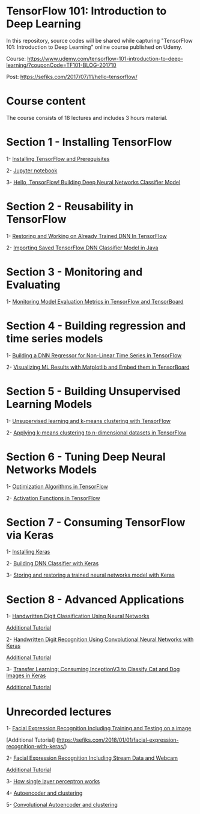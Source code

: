 # TensorFlow 101: Introduction to Deep Learning

In this repository, source codes will be shared while capturing "TensorFlow 101: Introduction to Deep Learning" online course published on Udemy.

Course: https://www.udemy.com/tensorflow-101-introduction-to-deep-learning/?couponCode=TF101-BLOG-201710

Post: https://sefiks.com/2017/07/11/hello-tensorflow/

# Course content

The course consists of 18 lectures and includes 3 hours material.

# Section 1 - Installing TensorFlow

1- [Installing TensorFlow and Prerequisites](https://www.youtube.com/watch?v=JeR2M46tLlE)

2- [Jupyter notebook](https://www.youtube.com/watch?v=W3IJfVL1upI)

3- [Hello, TensorFlow! Building Deep Neural Networks Classifier Model](python/DNNClassifier.py)

# Section 2 - Reusability in TensorFlow

1- [Restoring and Working on Already Trained DNN In TensorFlow](python/DNNClassifier.py)

2- [Importing Saved TensorFlow DNN Classifier Model in Java](java/TensorFlowDNNClassifier.java)

# Section 3 - Monitoring and Evaluating

1- [Monitoring Model Evaluation Metrics in TensorFlow and TensorBoard](python/DNNClassifier.py)

# Section 4 - Building regression and time series models

1- [Building a DNN Regressor for Non-Linear Time Series in TensorFlow](python/DNNRegressor.py)

2- [Visualizing ML Results with Matplotlib and Embed them in TensorBoard](python/DNNRegressor.py)

# Section 5 - Building Unsupervised Learning Models

1- [Unsupervised learning and k-means clustering with TensorFlow](python/KMeansClustering.py)

2- [Applying k-means clustering to n-dimensional datasets in TensorFlow](python/KMeansClustering.py)

# Section 6 - Tuning Deep Neural Networks Models

1- [Optimization Algorithms in TensorFlow](python/OptimizationAlgorithms.py)

2- [Activation Functions in TensorFlow](python/ActivationFunctions.py)

# Section 7 - Consuming TensorFlow via Keras

1- [Installing Keras](https://www.youtube.com/watch?v=qx5pivWvKC8)

2- [Building DNN Classifier with Keras](python/HelloKeras.py)

3- [Storing and restoring a trained neural networks model with Keras](python/KerasModelRestoration.py)

# Section 8 - Advanced Applications

1- [Handwritten Digit Classification Using Neural Networks](python/HandwrittenDigitsClassification.py)

[Additional Tutorial](https://sefiks.com/2017/09/11/handwritten-digit-classification-with-tensorflow/)

2- [Handwritten Digit Recognition Using Convolutional Neural Networks with Keras](python/HandwrittenDigitRecognitionUsingCNNWithKeras.py)

[Additional Tutorial](https://sefiks.com/2017/11/05/handwritten-digit-recognition-using-cnn-with-keras/)

3- [Transfer Learning: Consuming InceptionV3 to Classify Cat and Dog Images in Keras](python/transfer_learning.py)

[Additional Tutorial](https://sefiks.com/2017/12/10/transfer-learning-in-keras-using-inception-v3/)

# Unrecorded lectures

1- [Facial Expression Recognition Including Training and Testing on a image](python/facial-expression-recognition.py)

[Additional Tutorial] (https://sefiks.com/2018/01/01/facial-expression-recognition-with-keras/)

2- [Facial Expression Recognition Including Stream Data and Webcam](python/facial-expression-recognition-from-stream.py)

[Additional Tutorial](https://sefiks.com/2018/01/10/real-time-facial-expression-recognition-on-streaming-data/)

3- [How single layer perceptron works](python/single-layer-perceptron.py)

4- [Autoencoder and clustering](python/Autoencoder.ipynb)

5- [Convolutional Autoencoder and clustering](python/ConvolutionalAutoencoder.ipynb)
